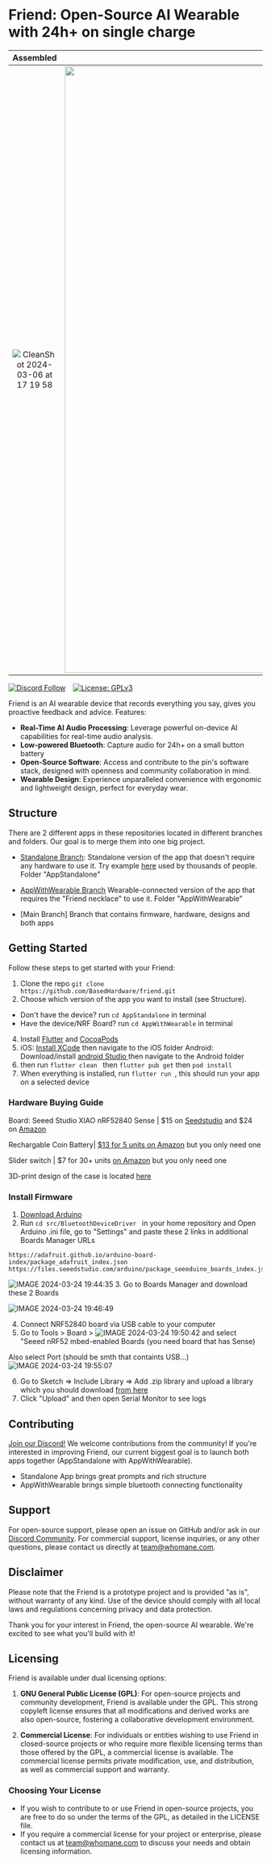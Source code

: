 # Friend: Open-Source AI Wearable with 24h+ on single charge

Assembled          |  Dissembled
:-------------------------:|:-------------------------:
![CleanShot 2024-03-06 at 17 19 58](https://github.com/BasedHardware/friend/assets/43514161/f333cecb-cab8-481e-ae9b-37b9b742e2c1)| <img src="https://github.com/BasedHardware/friend/assets/43514161/af939aca-1257-4f67-8118-e1a91f2d4949" alt="drawing" width="1200"/>



[![Discord Follow](https://dcbadge.vercel.app/api/server/kEXXsnb5b3?style=flat)](https://discord.gg/kEXXsnb5b3) &ensp;
[![License: GPLv3](https://img.shields.io/badge/license-GPLv3-blue)](https://opensource.org/license/agpl-v3)

Friend is an AI wearable device that records everything you say, gives you proactive feedback and advice. 
Features:
- **Real-Time AI Audio Processing**: Leverage powerful on-device AI capabilities for real-time audio analysis.
- **Low-powered Bluetooth**: Capture audio for 24h+ on a small button battery
- **Open-Source Software**: Access and contribute to the pin's software stack, designed with openness and community collaboration in mind.
- **Wearable Design**: Experience unparalleled convenience with ergonomic and lightweight design, perfect for everyday wear. 

## Structure
There are 2 different apps in these repositories located in different branches and folders. Our goal is to merge them into one big project. 

- [Standalone Branch](https://github.com/BasedHardware/friend/tree/AppStandalone): Standalone version of the app that doesn't require any hardware to use it. Try example [here](https://apps.apple.com/us/app/comind-real-world-notetaker/id6474986074) used by thousands of people. Folder "AppStandalone"

- [AppWithWearable Branch](https://github.com/BasedHardware/friend/tree/AppWithWearable) Wearable-connected version of the app that requires the "Friend necklace" to use it.  Folder "AppWithWearable"

- [Main Branch] Branch that contains firmware, hardware, designs and both apps

## Getting Started 

Follow these steps to get started with your Friend:

1. Clone the repo ``` git clone https://github.com/BasedHardware/friend.git ```
2. Choose which version of the app you want to install (see Structure). 
- Don't have the device? run ```cd AppStandalone``` in terminal
- Have the device/NRF Board? run ```cd AppWithWearable``` in terminal
4. Install [Flutter](https://docs.flutter.dev/get-started/install/macos/mobile-ios?tab=download) and [CocoaPods](https://guides.cocoapods.org/using/getting-started.html)
5. iOS: [Install XCode](https://apps.apple.com/us/app/xcode/id497799835?mt=12) then navigate to the iOS folder
   Android: Download/install [android Studio ](https://developer.android.com/studio) then navigate to the Android folder
6. then run ```flutter clean ``` then ``` flutter pub get ``` then ``` pod install ```
7. When everything is installed, run ```flutter run ```, this should run your app on a selected device


### Hardware Buying Guide

Board: Seeed Studio XIAO nRF52840 Sense | $15 on [Seedstudio](https://www.seeedstudio.com/Seeed-XIAO-BLE-Sense-nRF52840-p-5253.html) and $24 on [Amazon](https://www.amazon.com/Seeed-Studio-XIAO-nRF52840-Microcontroller/dp/B09T94SZ8K/ref=sr_1_2?dib=eyJ2IjoiMSJ9.i8MUToWd9xYaOg5PHVw2pyxS9i6YZMcZTG4DVV3lwRRKxy64YMOtO-LDhe63d90cDl7xEr3CeA2zN4P5c2G7nGgJl99_6yCVplKsFqtxJyfSQuCMUyZON27nWRtnp-uW1wazpgUV0lN5ds7FKkYz5HTI8bZoLnK2OnFuUet_S4Wsr20oABAovtdI2xrjVYyLaiqLzxrpZyveKDRk_TDpht0rztApuX-YrBb00GDQyFs.sZLkUFW18C8b3EnZpgVKEomXioMKdSLq0F17PikAwc0&dib_tag=se&keywords=nrf52840&qid=1711331537&sr=8-2&th=1)

Rechargable Coin Battery| [$13 for 5 units on Amazon](https://www.amazon.com/EEMB-LIR2450-Rechargeable-Lithium-ion-Batteries/dp/B096LRQWJS/ref=sr_1_2_sspa?c=ts&dib=eyJ2IjoiMSJ9.iB9wqIOnOFHp9bY1qXkvWnYNLa8HARTAYvJVpVbQw-qguwquzLFLUkNGPkwizKa3c7DF0VJuhO9BTT_NvIx7fCvPalViw9V0BMf0AJP70zR5RR3IxfqXO0P7cEVGBldfucYyftWN05Wd58HGdIFSFyDy1ov1-10FzULlR4uIAAkFzUiSMCHzRcC_JSDym8cVGWr6lnYd6X_sn3yLDRaWdzPvoonRihopnSSN_4YS8FB7htsM_hVHhxfkq7VSPEN9Gha0j2_g2N1yFz3c_bHUywG7FTp1GVSX3BWb9LAhWbY.DTlkyIjSmkY3V14SNbhsNkghKuK2l-hoeHuKQYqgqbI&dib_tag=se&keywords=Coin+%26+Button+Cell+Batteries&qid=1711331648&refinements=p_n_feature_twenty_browse-bin%3A10063714011&s=hpc&sr=1-2-spons&ts_id=389581011&sp_csd=d2lkZ2V0TmFtZT1zcF9hdGY&psc=1) but you only need one

Slider switch | $7 for 30+ units [on Amazon](https://www.amazon.com/Tnuocke-Vertical-Position-Latching-SS12F15-G5/dp/B099N3HFPG/ref=sr_1_2?dib=eyJ2IjoiMSJ9.vWYaZHNA7Z38_YnK7oxLKHvVPX-koqNn5CYGqZXKURCQso_zrAwckot4_h8c77Kgy2-m8FcrQymrZff0rlZIGdECJFA5Rwc5EQObrZ5wDb9zjnwVjonhSZfHlyM-KkJKO4_E6mKcC_I0vZg2vS1PBPkNSAXj9H9pTVK3D2iVtuoMNsxvAEwrYUPx3gYOiIjMOzJYoj8aHPmy2W1R4bWcPWp8IvhbO1GO29TT0jVE97U.ZavNMHkM9KYGMLSB_3DREpSJjhQ16_cjqOpo7aPAfHY&dib_tag=se&keywords=slider%2Bswitch&qid=1711332053&sr=8-2&th=1) but you only need one

3D-print design of the case is located [here](https://github.com/BasedHardware/friend/tree/main/3d-printing%20designs)

### Install Firmware
1. [Download Arduino](https://www.arduino.cc/en/software)
2. Run ```cd src/BluetoothDeviceDriver ``` in your home repository and Open Arduino .ini file, go to "Settings" and paste these 2 links in additional Boards Manager URLs


```
https://adafruit.github.io/arduino-board-index/package_adafruit_index.json
https://files.seeedstudio.com/arduino/package_seeeduino_boards_index.json
```
   ![IMAGE 2024-03-24 19:44:35](https://github.com/BasedHardware/friend/assets/43514161/f08cf422-8d30-4ffa-b61c-0e8ee4a0e685)
3. Go to Boards Manager and download these 2 Boards 

![IMAGE 2024-03-24 19:46:49](https://github.com/BasedHardware/friend/assets/43514161/9c85a0c4-ee73-42ba-a75b-3f8fafa81cbe)

4. Connect NRF52840 board via USB cable to your computer
5. Go to Tools > Board > 
![IMAGE 2024-03-24 19:50:42](https://github.com/BasedHardware/friend/assets/43514161/065e794f-6e20-4f91-a6bf-1b43a5a3614e)
and select "Seeed nRF52 mbed-enabled Boards (you need board that has Sense) 

Also select Port (should be smth that containts USB...) 
![IMAGE 2024-03-24 19:55:07](https://github.com/BasedHardware/friend/assets/43514161/0719de62-b58f-4ceb-85e2-d288916375c9)

6. Go to Sketch => Include Library => Add .zip library and upload a library which you should download [from here](https://github.com/Seeed-Studio/Seeed_Arduino_Mic)
7. Click "Upload" and then open Serial Monitor to see logs


## Contributing
[Join our Discord!](https://discord.gg/kEXXsnb5b3)
We welcome contributions from the community! If you're interested in improving Friend, our current biggest goal is to launch both apps together (AppStandalone with AppWithWearable).
- Standalone App brings great prompts and rich structure
- AppWithWearable brings simple bluetooth connecting functionality


## Support

For open-source support, please open an issue on GitHub and/or ask in our [Discord Community](https://discord.gg/kEXXsnb5b3). For commercial support, license inquiries, or any other questions, please contact us directly at [team@whomane.com](mailto:team@whomane.com).



## Disclaimer

Please note that the Friend is a prototype project and is provided "as is", without warranty of any kind. Use of the device should comply with all local laws and regulations concerning privacy and data protection.

Thank you for your interest in Friend, the open-source AI wearable. We're excited to see what you'll build with it!

## Licensing

Friend is available under dual licensing options:

1. **GNU General Public License (GPL)**: For open-source projects and community development, Friend is available under the GPL. This strong copyleft license ensures that all modifications and derived works are also open-source, fostering a collaborative development environment.

2. **Commercial License**: For individuals or entities wishing to use Friend in closed-source projects or who require more flexible licensing terms than those offered by the GPL, a commercial license is available. The commercial license permits private modification, use, and distribution, as well as commercial support and warranty.

### Choosing Your License

- If you wish to contribute to or use Friend in open-source projects, you are free to do so under the terms of the GPL, as detailed in the LICENSE file.
- If you require a commercial license for your project or enterprise, please contact us at [team@whomane.com](mailto:team@whomane.com) to discuss your needs and obtain licensing information.
